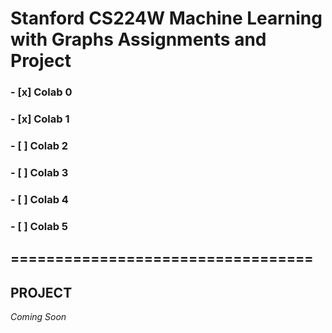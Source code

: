 # **Stanford CS224W Machine Learning with Graphs Assignments and Project**
### - [x] Colab 0
### - [x] Colab 1
### - [ ] Colab 2
### - [ ] Colab 3
### - [ ] Colab 4
### - [ ] Colab 5

## ==================================
##  **PROJECT**
_Coming Soon_